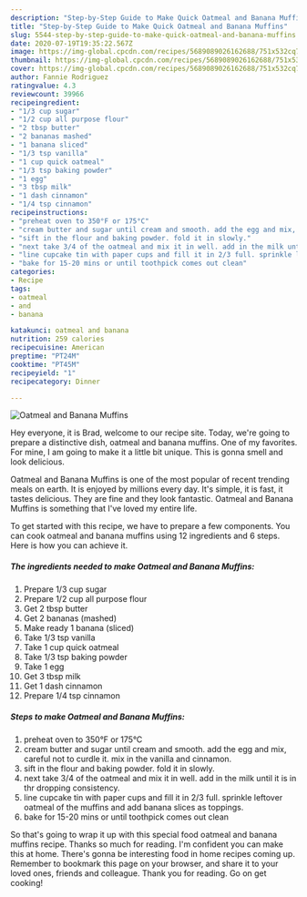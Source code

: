 ```yaml
---
description: "Step-by-Step Guide to Make Quick Oatmeal and Banana Muffins"
title: "Step-by-Step Guide to Make Quick Oatmeal and Banana Muffins"
slug: 5544-step-by-step-guide-to-make-quick-oatmeal-and-banana-muffins
date: 2020-07-19T19:35:22.567Z
image: https://img-global.cpcdn.com/recipes/5689089026162688/751x532cq70/oatmeal-and-banana-muffins-recipe-main-photo.jpg
thumbnail: https://img-global.cpcdn.com/recipes/5689089026162688/751x532cq70/oatmeal-and-banana-muffins-recipe-main-photo.jpg
cover: https://img-global.cpcdn.com/recipes/5689089026162688/751x532cq70/oatmeal-and-banana-muffins-recipe-main-photo.jpg
author: Fannie Rodriguez
ratingvalue: 4.3
reviewcount: 39966
recipeingredient:
- "1/3 cup sugar"
- "1/2 cup all purpose flour"
- "2 tbsp butter"
- "2 bananas mashed"
- "1 banana sliced"
- "1/3 tsp vanilla"
- "1 cup quick oatmeal"
- "1/3 tsp baking powder"
- "1 egg"
- "3 tbsp milk"
- "1 dash cinnamon"
- "1/4 tsp cinnamon"
recipeinstructions:
- "preheat oven to 350°F or 175°C"
- "cream butter and sugar until cream and smooth. add the egg and mix, careful not to curdle it. mix in the vanilla and cinnamon."
- "sift in the flour and baking powder. fold it in slowly."
- "next take 3/4 of the oatmeal and mix it in well. add in the milk until it is in thr dropping consistency."
- "line cupcake tin with paper cups and fill it in 2/3 full. sprinkle leftover oatmeal of the muffins and add banana slices as toppings."
- "bake for 15-20 mins or until toothpick comes out clean"
categories:
- Recipe
tags:
- oatmeal
- and
- banana

katakunci: oatmeal and banana 
nutrition: 259 calories
recipecuisine: American
preptime: "PT24M"
cooktime: "PT45M"
recipeyield: "1"
recipecategory: Dinner

---
```



![Oatmeal and Banana Muffins](https://img-global.cpcdn.com/recipes/5689089026162688/751x532cq70/oatmeal-and-banana-muffins-recipe-main-photo.jpg)

Hey everyone, it is Brad, welcome to our recipe site. Today, we're going to prepare a distinctive dish, oatmeal and banana muffins. One of my favorites. For mine, I am going to make it a little bit unique. This is gonna smell and look delicious.

Oatmeal and Banana Muffins is one of the most popular of recent trending meals on earth. It is enjoyed by millions every day. It's simple, it is fast, it tastes delicious. They are fine and they look fantastic. Oatmeal and Banana Muffins is something that I've loved my entire life.




To get started with this recipe, we have to prepare a few components. You can cook oatmeal and banana muffins using 12 ingredients and 6 steps. Here is how you can achieve it.

<!--inarticleads1-->

##### The ingredients needed to make Oatmeal and Banana Muffins:

1. Prepare 1/3 cup sugar
1. Prepare 1/2 cup all purpose flour
1. Get 2 tbsp butter
1. Get 2 bananas (mashed)
1. Make ready 1 banana (sliced)
1. Take 1/3 tsp vanilla
1. Take 1 cup quick oatmeal
1. Take 1/3 tsp baking powder
1. Take 1 egg
1. Get 3 tbsp milk
1. Get 1 dash cinnamon
1. Prepare 1/4 tsp cinnamon




<!--inarticleads2-->

##### Steps to make Oatmeal and Banana Muffins:

1. preheat oven to 350°F or 175°C
1. cream butter and sugar until cream and smooth. add the egg and mix, careful not to curdle it. mix in the vanilla and cinnamon.
1. sift in the flour and baking powder. fold it in slowly.
1. next take 3/4 of the oatmeal and mix it in well. add in the milk until it is in thr dropping consistency.
1. line cupcake tin with paper cups and fill it in 2/3 full. sprinkle leftover oatmeal of the muffins and add banana slices as toppings.
1. bake for 15-20 mins or until toothpick comes out clean




So that's going to wrap it up with this special food oatmeal and banana muffins recipe. Thanks so much for reading. I'm confident you can make this at home. There's gonna be interesting food in home recipes coming up. Remember to bookmark this page on your browser, and share it to your loved ones, friends and colleague. Thank you for reading. Go on get cooking!
